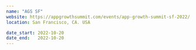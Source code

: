 ```yaml
---
name: "AGS SF"
website: https://appgrowthsummit.com/events/app-growth-summit-sf-2022/
location: San Francisco, CA. USA

date_start: 2022-10-20
date_end:   2022-10-20
---
```


